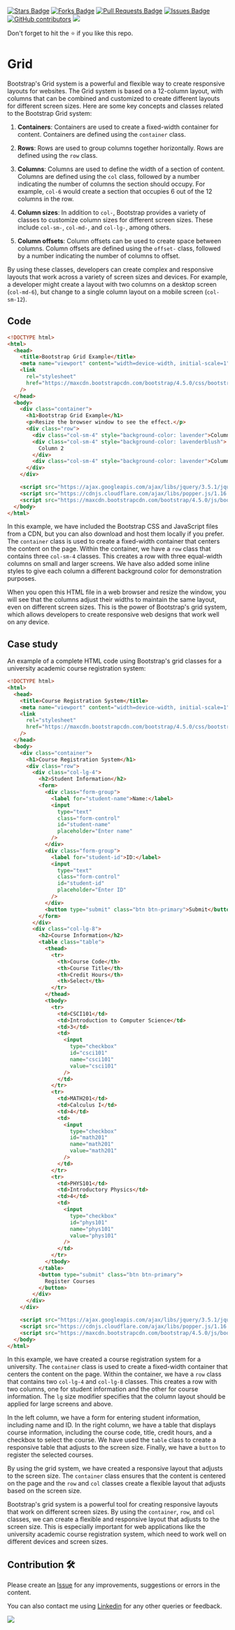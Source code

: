 <a href="https://github.com/drshahizan/learn-php/stargazers"><img src="https://img.shields.io/github/stars/drshahizan/learn-php" alt="Stars Badge"/></a>
<a href="https://github.com/drshahizan/learn-php/network/members"><img src="https://img.shields.io/github/forks/drshahizan/learn-php" alt="Forks Badge"/></a>
<a href="https://github.com/drshahizan/learn-php/pulls"><img src="https://img.shields.io/github/issues-pr/drshahizan/learn-php" alt="Pull Requests Badge"/></a>
<a href="https://github.com/drshahizan/learn-php/issues"><img src="https://img.shields.io/github/issues/drshahizan/learn-php" alt="Issues Badge"/></a>
<a href="https://github.com/drshahizan/learn-php/graphs/contributors"><img alt="GitHub contributors" src="https://img.shields.io/github/contributors/drshahizan/learn-php?color=2b9348"></a>
![](https://visitor-badge.glitch.me/badge?page_id=drshahizan/learn-php)

Don't forget to hit the :star: if you like this repo.

# Grid
Bootstrap's Grid system is a powerful and flexible way to create responsive layouts for websites. The Grid system is based on a 12-column layout, with columns that can be combined and customized to create different layouts for different screen sizes. Here are some key concepts and classes related to the Bootstrap Grid system:

1. **Containers**: Containers are used to create a fixed-width container for content. Containers are defined using the `container` class.

2. **Rows**: Rows are used to group columns together horizontally. Rows are defined using the `row` class.

3. **Columns**: Columns are used to define the width of a section of content. Columns are defined using the `col` class, followed by a number indicating the number of columns the section should occupy. For example, `col-6` would create a section that occupies 6 out of the 12 columns in the row.

4. **Column sizes**: In addition to `col-`, Bootstrap provides a variety of classes to customize column sizes for different screen sizes. These include `col-sm-`, `col-md-`, and `col-lg-`, among others.

5. **Column offsets**: Column offsets can be used to create space between columns. Column offsets are defined using the `offset-` class, followed by a number indicating the number of columns to offset.

By using these classes, developers can create complex and responsive layouts that work across a variety of screen sizes and devices. For example, a developer might create a layout with two columns on a desktop screen (`col-md-6`), but change to a single column layout on a mobile screen (`col-sm-12`).

## Code

```html
<!DOCTYPE html>
<html>
  <head>
    <title>Bootstrap Grid Example</title>
    <meta name="viewport" content="width=device-width, initial-scale=1" />
    <link
      rel="stylesheet"
      href="https://maxcdn.bootstrapcdn.com/bootstrap/4.5.0/css/bootstrap.min.css"
    />
  </head>
  <body>
    <div class="container">
      <h1>Bootstrap Grid Example</h1>
      <p>Resize the browser window to see the effect.</p>
      <div class="row">
        <div class="col-sm-4" style="background-color: lavender">Column 1</div>
        <div class="col-sm-4" style="background-color: lavenderblush">
          Column 2
        </div>
        <div class="col-sm-4" style="background-color: lavender">Column 3</div>
      </div>
    </div>

    <script src="https://ajax.googleapis.com/ajax/libs/jquery/3.5.1/jquery.min.js"></script>
    <script src="https://cdnjs.cloudflare.com/ajax/libs/popper.js/1.16.0/umd/popper.min.js"></script>
    <script src="https://maxcdn.bootstrapcdn.com/bootstrap/4.5.0/js/bootstrap.min.js"></script>
  </body>
</html>
```

In this example, we have included the Bootstrap CSS and JavaScript files from a CDN, but you can also download and host them locally if you prefer. The `container` class is used to create a fixed-width container that centers the content on the page. Within the container, we have a `row` class that contains three `col-sm-4` classes. This creates a row with three equal-width columns on small and larger screens. We have also added some inline styles to give each column a different background color for demonstration purposes.

When you open this HTML file in a web browser and resize the window, you will see that the columns adjust their widths to maintain the same layout, even on different screen sizes. This is the power of Bootstrap's grid system, which allows developers to create responsive web designs that work well on any device. 

## Case study
An example of a complete HTML code using Bootstrap's grid classes for a university academic course registration system:

```html
<!DOCTYPE html>
<html>
  <head>
    <title>Course Registration System</title>
    <meta name="viewport" content="width=device-width, initial-scale=1" />
    <link
      rel="stylesheet"
      href="https://maxcdn.bootstrapcdn.com/bootstrap/4.5.0/css/bootstrap.min.css"
    />
  </head>
  <body>
    <div class="container">
      <h1>Course Registration System</h1>
      <div class="row">
        <div class="col-lg-4">
          <h2>Student Information</h2>
          <form>
            <div class="form-group">
              <label for="student-name">Name:</label>
              <input
                type="text"
                class="form-control"
                id="student-name"
                placeholder="Enter name"
              />
            </div>
            <div class="form-group">
              <label for="student-id">ID:</label>
              <input
                type="text"
                class="form-control"
                id="student-id"
                placeholder="Enter ID"
              />
            </div>
            <button type="submit" class="btn btn-primary">Submit</button>
          </form>
        </div>
        <div class="col-lg-8">
          <h2>Course Information</h2>
          <table class="table">
            <thead>
              <tr>
                <th>Course Code</th>
                <th>Course Title</th>
                <th>Credit Hours</th>
                <th>Select</th>
              </tr>
            </thead>
            <tbody>
              <tr>
                <td>CSCI101</td>
                <td>Introduction to Computer Science</td>
                <td>3</td>
                <td>
                  <input
                    type="checkbox"
                    id="csci101"
                    name="csci101"
                    value="csci101"
                  />
                </td>
              </tr>
              <tr>
                <td>MATH201</td>
                <td>Calculus I</td>
                <td>4</td>
                <td>
                  <input
                    type="checkbox"
                    id="math201"
                    name="math201"
                    value="math201"
                  />
                </td>
              </tr>
              <tr>
                <td>PHYS101</td>
                <td>Introductory Physics</td>
                <td>4</td>
                <td>
                  <input
                    type="checkbox"
                    id="phys101"
                    name="phys101"
                    value="phys101"
                  />
                </td>
              </tr>
            </tbody>
          </table>
          <button type="submit" class="btn btn-primary">
            Register Courses
          </button>
        </div>
      </div>
    </div>

    <script src="https://ajax.googleapis.com/ajax/libs/jquery/3.5.1/jquery.min.js"></script>
    <script src="https://cdnjs.cloudflare.com/ajax/libs/popper.js/1.16.0/umd/popper.min.js"></script>
    <script src="https://maxcdn.bootstrapcdn.com/bootstrap/4.5.0/js/bootstrap.min.js"></script>
  </body>
</html>

```

In this example, we have created a course registration system for a university. The `container` class is used to create a fixed-width container that centers the content on the page. Within the container, we have a `row` class that contains two `col-lg-4` and `col-lg-8` classes. This creates a row with two columns, one for student information and the other for course information. The `lg` size modifier specifies that the column layout should be applied for large screens and above.

In the left column, we have a form for entering student information, including name and ID. In the right column, we have a table that displays course information, including the course code, title, credit hours, and a checkbox to select the course. We have used the `table` class to create a responsive table that adjusts to the screen size. Finally, we have a `button` to register the selected courses.

By using the grid system, we have created a responsive layout that adjusts to the screen size. The `container` class ensures that the content is centered on the page and the `row` and `col` classes create a flexible layout that adjusts based on the screen size.

Bootstrap's grid system is a powerful tool for creating responsive layouts that work on different screen sizes. By using the `container`, `row`, and `col` classes, we can create a flexible and responsive layout that adjusts to the screen size. This is especially important for web applications like the university academic course registration system, which need to work well on different devices and screen sizes.


## Contribution 🛠️
Please create an [Issue](https://github.com/drshahizan/learn-php/issues) for any improvements, suggestions or errors in the content.

You can also contact me using [Linkedin](https://www.linkedin.com/in/drshahizan/) for any other queries or feedback.

![](https://visitor-badge.glitch.me/badge?page_id=drshahizan)
